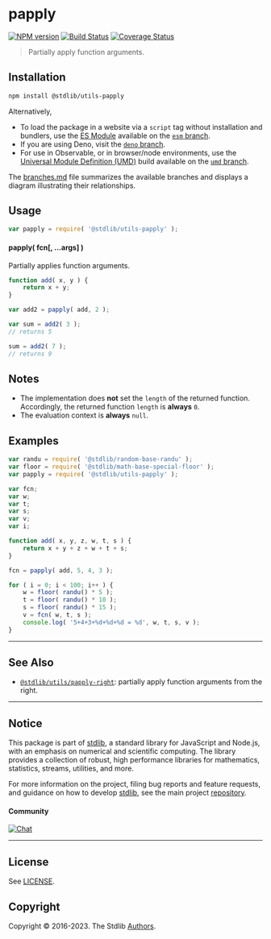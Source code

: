 <!--

@license Apache-2.0

Copyright (c) 2018 The Stdlib Authors.

Licensed under the Apache License, Version 2.0 (the "License");
you may not use this file except in compliance with the License.
You may obtain a copy of the License at

   http://www.apache.org/licenses/LICENSE-2.0

Unless required by applicable law or agreed to in writing, software
distributed under the License is distributed on an "AS IS" BASIS,
WITHOUT WARRANTIES OR CONDITIONS OF ANY KIND, either express or implied.
See the License for the specific language governing permissions and
limitations under the License.

-->

# papply

[![NPM version][npm-image]][npm-url] [![Build Status][test-image]][test-url] [![Coverage Status][coverage-image]][coverage-url] <!-- [![dependencies][dependencies-image]][dependencies-url] -->

> Partially apply function arguments.

<!-- Section to include introductory text. Make sure to keep an empty line after the intro `section` element and another before the `/section` close. -->

<section class="intro">

</section>

<!-- /.intro -->

<!-- Package usage documentation. -->

<section class="installation">

## Installation

```bash
npm install @stdlib/utils-papply
```

Alternatively,

-   To load the package in a website via a `script` tag without installation and bundlers, use the [ES Module][es-module] available on the [`esm` branch][esm-url].
-   If you are using Deno, visit the [`deno` branch][deno-url].
-   For use in Observable, or in browser/node environments, use the [Universal Module Definition (UMD)][umd] build available on the [`umd` branch][umd-url].

The [branches.md][branches-url] file summarizes the available branches and displays a diagram illustrating their relationships.

</section>

<section class="usage">

## Usage

```javascript
var papply = require( '@stdlib/utils-papply' );
```

#### papply( fcn\[, ...args] )

Partially applies function arguments.

```javascript
function add( x, y ) {
    return x + y;
}

var add2 = papply( add, 2 );

var sum = add2( 3 );
// returns 5

sum = add2( 7 );
// returns 9
```

</section>

<!-- /.usage -->

<!-- Package usage notes. Make sure to keep an empty line after the `section` element and another before the `/section` close. -->

<section class="notes">

## Notes

-   The implementation does **not** set the `length` of the returned function. Accordingly, the returned function `length` is **always** `0`.
-   The evaluation context is **always** `null`.

</section>

<!-- /.notes -->

<!-- Package usage examples. -->

<section class="examples">

## Examples

<!-- eslint no-undef: "error" -->

```javascript
var randu = require( '@stdlib/random-base-randu' );
var floor = require( '@stdlib/math-base-special-floor' );
var papply = require( '@stdlib/utils-papply' );

var fcn;
var w;
var t;
var s;
var v;
var i;

function add( x, y, z, w, t, s ) {
    return x + y + z + w + t + s;
}

fcn = papply( add, 5, 4, 3 );

for ( i = 0; i < 100; i++ ) {
    w = floor( randu() * 5 );
    t = floor( randu() * 10 );
    s = floor( randu() * 15 );
    v = fcn( w, t, s );
    console.log( '5+4+3+%d+%d+%d = %d', w, t, s, v );
}
```

</section>

<!-- /.examples -->

<!-- Section to include cited references. If references are included, add a horizontal rule *before* the section. Make sure to keep an empty line after the `section` element and another before the `/section` close. -->

<section class="references">

</section>

<!-- /.references -->

<!-- Section for related `stdlib` packages. Do not manually edit this section, as it is automatically populated. -->

<section class="related">

* * *

## See Also

-   <span class="package-name">[`@stdlib/utils/papply-right`][@stdlib/utils/papply-right]</span><span class="delimiter">: </span><span class="description">partially apply function arguments from the right.</span>

</section>

<!-- /.related -->

<!-- Section for all links. Make sure to keep an empty line after the `section` element and another before the `/section` close. -->


<section class="main-repo" >

* * *

## Notice

This package is part of [stdlib][stdlib], a standard library for JavaScript and Node.js, with an emphasis on numerical and scientific computing. The library provides a collection of robust, high performance libraries for mathematics, statistics, streams, utilities, and more.

For more information on the project, filing bug reports and feature requests, and guidance on how to develop [stdlib][stdlib], see the main project [repository][stdlib].

#### Community

[![Chat][chat-image]][chat-url]

---

## License

See [LICENSE][stdlib-license].


## Copyright

Copyright &copy; 2016-2023. The Stdlib [Authors][stdlib-authors].

</section>

<!-- /.stdlib -->

<!-- Section for all links. Make sure to keep an empty line after the `section` element and another before the `/section` close. -->

<section class="links">

[npm-image]: http://img.shields.io/npm/v/@stdlib/utils-papply.svg
[npm-url]: https://npmjs.org/package/@stdlib/utils-papply

[test-image]: https://github.com/stdlib-js/utils-papply/actions/workflows/test.yml/badge.svg?branch=main
[test-url]: https://github.com/stdlib-js/utils-papply/actions/workflows/test.yml?query=branch:main

[coverage-image]: https://img.shields.io/codecov/c/github/stdlib-js/utils-papply/main.svg
[coverage-url]: https://codecov.io/github/stdlib-js/utils-papply?branch=main

<!--

[dependencies-image]: https://img.shields.io/david/stdlib-js/utils-papply.svg
[dependencies-url]: https://david-dm.org/stdlib-js/utils-papply/main

-->

[chat-image]: https://img.shields.io/gitter/room/stdlib-js/stdlib.svg
[chat-url]: https://gitter.im/stdlib-js/stdlib/

[stdlib]: https://github.com/stdlib-js/stdlib

[stdlib-authors]: https://github.com/stdlib-js/stdlib/graphs/contributors

[umd]: https://github.com/umdjs/umd
[es-module]: https://developer.mozilla.org/en-US/docs/Web/JavaScript/Guide/Modules

[deno-url]: https://github.com/stdlib-js/utils-papply/tree/deno
[umd-url]: https://github.com/stdlib-js/utils-papply/tree/umd
[esm-url]: https://github.com/stdlib-js/utils-papply/tree/esm
[branches-url]: https://github.com/stdlib-js/utils-papply/blob/main/branches.md

[stdlib-license]: https://raw.githubusercontent.com/stdlib-js/utils-papply/main/LICENSE

<!-- <related-links> -->

[@stdlib/utils/papply-right]: https://github.com/stdlib-js/utils-papply-right

<!-- </related-links> -->

</section>

<!-- /.links -->
